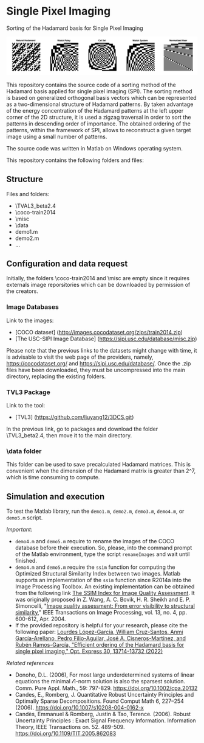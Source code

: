 # Single Pixel Imaging
Sorting of the Hadamard basis for Single Pixel Imaging



![This is an image](/HadamardMatrices.png)



This repository contains the source code of a sorting method of the Hadamard basis applied for single pixel imaging (SPI). The sorting method is based on generalized orthogonal basis vectors which can be represented as a two-dimensional structure of Hadamard patterns. By taken advantage of the energy concentration of the Hadamard patterns at the left upper corner of the 2D structure, it is used a zigzag traversal in order to sort the patterns in descending order of importance. The obtained ordering of the patterns, within the framework of SPI, allows to reconstruct a given target image using a small number of patterns.

The source code was written in Matlab on Windows operating system.

This repository contains the following folders and files:

## Structure
Files and folders:
- \TVAL3_beta2.4
- \coco-train2014
- \misc
- \data
- demo1.m
- demo2.m
- ...

## Configuration and data request

Initially, the folders \coco-train2014 and \misc are empty since it requires externals image reporsitories which can be downloaded by permission of the creators.

### Image Databases
Link to the images:
* [COCO dataset] (http://images.cocodataset.org/zips/train2014.zip)
* [The USC-SIPI Image Database] (https://sipi.usc.edu/database/misc.zip)

Please note that the previous links to the datasets might change with time, it is advisable to visit the web page of the providers, namely,  https://cocodataset.org/ and
https://sipi.usc.edu/database/. Once the .zip files have been downloaded, they must be uncompressed into the main directory, replacing the existing folders.



### TVL3 Package
Link to the tool:
* [TVL3] (https://github.com/liuyang12/3DCS.git)

In the previous link, go to packages and download the folder \TVL3_beta2.4, then move it to the main directory.

### \data folder

This folder can be used to save precalculated Hadamard matrices. This is convenient when the dimension of the Hadamard matrix is greater than 2^7, which is time consuming to compute.


## Simulation and execution

To test the Matlab library, run the `demo1.m`, `demo2.m`, `demo3.m`, `demo4.m`, or `demo5.m` script.


_Important:_ 
- `demo4.m` and  `demo5.m` require to rename the images of the COCO database before their execution. So, please, into the command prompt of the Matlab environment, type the script `renameImages` and wait until finished.
- `demo4.m` and  `demo5.m` require the `ssim` function for computing the Optimized Structural Similarity Index between two images. Matlab supports an implementation of the `ssim` function since R2014a into the Image Processing Toolbox. An existing implementation can be obtained from the following link [The SSIM Index for Image Quality Assessment](https://ece.uwaterloo.ca/~z70wang/research/ssim/). It was originally proposed in Z. Wang, A. C. Bovik, H. R. Sheikh and E. P. Simoncelli, "[Image quality assessment: From error visibility to structural similarity](https://doi.org/10.1109/TIP.2003.819861)," IEEE Transactions on Image Processing, vol. 13, no. 4, pp. 600-612, Apr. 2004.
- If the provided repository is helpful for your research, please cite the following paper: 
  [Lourdes López-García, William Cruz-Santos, Anmi García-Arellano, Pedro Filio-Aguilar, José A. Cisneros-Martínez, and Rubén Ramos-García, "Efficient ordering of the Hadamard basis for single pixel imaging," Opt. Express 30, 13714-13732 (2022)](https://doi.org/10.1364/OE.451656)
  
  
_Related references_
  
- Donoho, D.L. (2006), For most large underdetermined systems of linear equations the minimal 𝓁1-norm solution is also the sparsest solution. Comm. Pure Appl. Math., 59: 797-829. https://doi.org/10.1002/cpa.20132
- Candes, E., Romberg, J. Quantitative Robust Uncertainty Principles and Optimally Sparse Decompositions. Found Comput Math 6, 227–254 (2006). https://doi.org/10.1007/s10208-004-0162-x
- Candès, Emmanuel & Romberg, Justin & Tao, Terence. (2006). Robust Uncertainty Principles : Exact Signal Frequency Information. Information Theory, IEEE Transactions on. 52. 489-509. https://doi.org/10.1109/TIT.2005.862083

